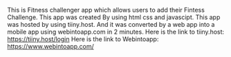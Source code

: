 This is Fitness challenger app 
which allows users to add their Fintess Challenge. 
This app was created By using html css and javascipt.
This app was hosted by using tiiny.host.
And it was converted by a web app into a mobile app using
webintoapp.com in 2 minutes.
Here is the link to tiiny.host: https://tiiny.host/login
Here is the link to Webintoapp: https://www.webintoapp.com/



